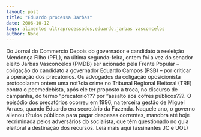 ```yaml
---
layout: post
title: "Eduardo processa Jarbas"
date: 2006-10-12
tags: alimentos ultraprocessados,eduardo,jarbas vasconcelos
author: None
---
```

Do Jornal do Commercio
Depois do governador e candidato à reeleição Mendonça Filho (PFL), na última segunda-feira, ontem foi a vez do senador eleito Jarbas Vasconcelos (PMDB) ser acionado pela Frente Popular – coligação do candidato a governador Eduardo Campos (PSB) – por criticar a operação dos precatórios. Os advogados da coligação oposicionista protocolaram ontem uma not?cia crime no Tribunal Regional Eleitoral (TRE) contra o peemedebista, após ele ter proposto a troca, no discurso de campanha, do termo “precatório??? por “assalto aos cofres públicos???. 
O episódio dos precatórios ocorreu em 1996, na terceira gestão de Miguel Arraes, quando Eduardo era secretário da Fazenda. Naquele ano, o governo alienou t?tulos públicos para pagar despesas correntes, manobra até hoje recriminada pelos adversários do socialista, que têm questionado no guia eleitoral a destinação dos recursos. 
Leia mais aqui&nbsp;(assinantes JC e UOL) 